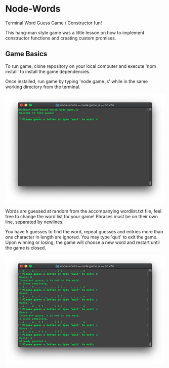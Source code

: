# Node-Words
Terminal Word Guess Game / Constructor fun!

This hang-man style game was a little lesson on how to implement constructor functions and creating custom promises.

## Game Basics
To run game, clone repository on your local computer and execute 'npm install' to install the game dependencies.

Once installed, run game by typing 'node game.js' while in the same working directory from the terminal.

![game start pic](./images/start.jpg)

Words are guessed at random from the accompanying wordlist.txt file, feel free to change the word list for your game! Phrases must be on their own line, separated by newlines.

You have 5 guesses to find the word, repeat guesses and entries more than one character in length are ignored. You may type 'quit' to exit the game. Upon winning or losing, the game will choose a new word and restart until the game is closed.

![mid-game pic](./images/game.jpg)